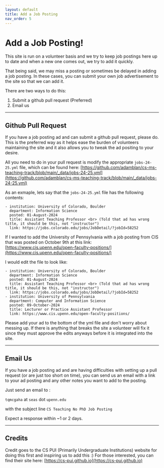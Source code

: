 ```yaml
---
layout: default
title: Add a Job Posting
nav_order: 5
---
```


# Add a Job Posting!

This site is run on a volunteer basis and we try to keep job postings here up to date and when a new one comes out, we try to add it quickly.

That being said, we may miss a posting or sometimes be delayed in adding a job posting. In these cases, you can submit your own job advertisement to the site so that we can add it.

There are two ways to do this:
1. Submit a github pull request (Preferred)
2. Email us

-----------

## Github Pull Request

If you have a job posting ad and can submit a github pull request, please do. This is the preferred way as it helps ease the burden of volunteers maintaining the site and it also allows you to tweak the ad positing to your desire.

All you need to do in your pull request is modify the appropriate `jobs-24-25.yml` file, which can be found here: [https://github.com/adamblan/cs-ms-teaching-track/blob/main/_data/jobs-24-25.yml](https://github.com/adamblan/cs-ms-teaching-track/blob/main/_data/jobs-24-25.yml)

As an exmaple, lets say that the `jobs-24-25.yml` file has the following contents:

```
- institution: University of Colorado, Boulder
  department: Information Science
  posted: 01-August-2024
  title: Assistant Teaching Professor <br> (Told that ad has wrong title, it should be this, not "instructor")
  link: https://jobs.colorado.edu/jobs/JobDetail/?jobId=58252
```

If I wanted to add the University of Pennsylvania with a job posting from CIS that was posted on October 9th at this link: [https://www.cis.upenn.edu/open-faculty-positions/](https://www.cis.upenn.edu/open-faculty-positions/)

I would edit the file to look like:

```
- institution: University of Colorado, Boulder
  department: Information Science
  posted: 01-August-2024
  title: Assistant Teaching Professor <br> (Told that ad has wrong title, it should be this, not "instructor")
  link: https://jobs.colorado.edu/jobs/JobDetail/?jobId=58252
- institution: University of Pennsylvania
  department: Computer and Information Science
  posted: 09-October-2024
  title: Lecturer or Practice Assistant Professor
  link: https://www.cis.upenn.edu/open-faculty-positions/
```

Please add your ad to the bottom of the yml file and don't worry about messing up. If there is anything that breaks the site a volunteer will fix it since they must approve the edits anyways before it is integrated into the site.

-----------

## Email Us

If you have a job posting ad and are having difficulties with setting up a pull request (or are just too short on time), you can send us an email with a link to your ad posting and any other notes you want to add to the posting.

Just send an email to :

`tqmcgaha` at `seas` dot `upenn.edu`

with the subject line `CS Teaching No PhD Job Posting`

Expect a response within ~1 or 2 days.

-----------

## Credits
Credit goes to the CS PUI (Primarily Undergraduate Institutions) website for doing this first and inspiring us to add this :)
For those interested, you can find their site here: [https://cs-pui.github.io](https://cs-pui.github.io)

